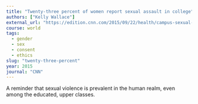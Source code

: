 ```yaml
---
title: "Twenty-three percent of women report sexual assault in college"
authors: ["Kelly Wallace"]
external_url: "https://edition.cnn.com/2015/09/22/health/campus-sexual-assault-new-large-survey/index.html"
course: world
tags:
  - gender
  - sex
  - consent
  - ethics
slug: "twenty-three-percent"
year: 2015
journal: "CNN"
---
```


A reminder that sexual violence is prevalent in the human realm, even among the educated, upper classes.
